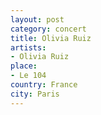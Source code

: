 ```yaml
---
layout: post
category: concert
title: Olivia Ruiz
artists: 
- Olivia Ruiz
place: 
- Le 104
country: France
city: Paris
---
```


